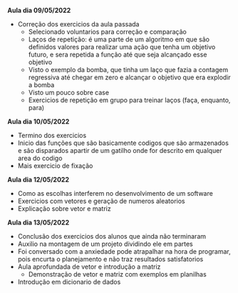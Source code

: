 
**Aula dia 09/05/2022**

- Correção dos exercicios da aula passada
  - Selecionado voluntarios para correção e comparação
  - Laços de repetição: é uma parte de um algoritmo em que são definidos valores para realizar uma ação que tenha um objetivo futuro,  e sera repetida a função até que seja alcançado esse objetivo
  - Visto o exemplo da bomba, que tinha um laço que fazia a contagem regressiva até chegar em zero e alcançar o objetivo que era explodir a bomba
  - Visto um pouco sobre case
  - Exercicios de repetição em grupo para treinar laços (faça, enquanto, para)

**Aula dia 10/05/2022**

- Termino dos exercicios
- Inicio das funções que são basicamente codigos que são armazenados e são disparados apartir de um gatilho onde for descrito em qualquer area do codigo
- Mais exercicio de fixação

**Aula dia 12/05/2022**

- Como as escolhas interferem no desenvolvimento de um software
- Exercicios com vetores e geração de numeros aleatorios
- Explicação sobre vetor e matriz

**Aula dia 13/05/2022**

- Conclusão dos exercicios dos alunos que ainda não terminaram
- Auxilio na montagem de um projeto dividindo ele em partes
- Foi conversado com a anxiedade pode atrapalhar na hora de programar, pois encurta o planejamento e não traz resultados satisfatorios
- Aula aprofundada de vetor e introdução a matriz
  - Demonstração de vetor e matriz com exemplos em planilhas
- Introdução em dicionario de dados

